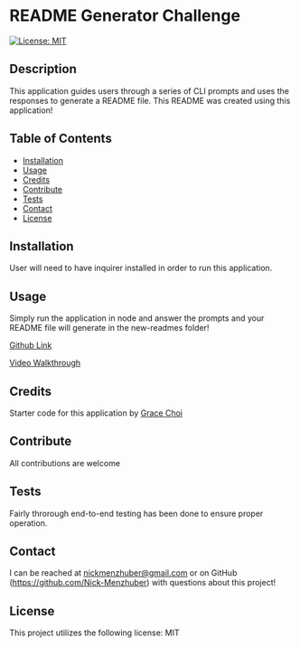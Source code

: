 # README Generator Challenge
  

[![License: MIT](https://img.shields.io/badge/License-MIT-blue.svg)](https://opensource.org/licenses/MIT)
 
## Description 

This application guides users through a series of CLI prompts and uses the responses to generate a README file. This README was created using this application!



## Table of Contents
* [Installation](#installation)
* [Usage](#usage)
* [Credits](#credits)
* [Contribute](#contribute)
* [Tests](#tests)
* [Contact](#contact)
* [License](#license)

## Installation 

User will need to have inquirer installed in order to run this application.



## Usage 

Simply run the application in node and answer the prompts and your README file will generate in the new-readmes folder! 

[Github Link](https://github.com/Nick-Menzhuber/README-generator-challenge)

[Video Walkthrough](https://drive.google.com/file/d/11tow80zcGnpo77dWS8H3XYfRfqet-6OV/view?usp=share_link)



## Credits 



Starter code for this application by [Grace Choi](https://github.com/gachoi06) 



## Contribute 

All contributions are welcome 



## Tests 

Fairly throrough end-to-end testing has been done to ensure proper operation. 



## Contact
I can be reached at nickmenzhuber@gmail.com or on GitHub (https://github.com/Nick-Menzhuber) with questions about this project!

## License 

This project utilizes the following license: MIT